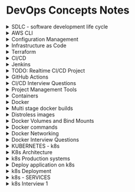 # DevOps Concepts Notes

<details>
  <summary>SDLC - software development life cycle</summary>

- software development life cycle.

- It is a process used by the software industry.

- It is a set of standards followed in the software industry to design, develop, and test.

- The end goal is to deliver a high-quality product.

- For developing any new feature in the organisation, we follow some steps, which are:

- **_Planing, Defiing, Desiging, Building, Testing, Deploying, and Planning_** _Cycle structure_

- **Planning + Requirements Gathering**
- Most Important
- Plan for the new features, whether they are required or not. 
- Requirements: Gather the requirements about the project use case.
- Suppose you are working to add a new category to the shop, so in plaining, you will decide if it is required or not, and in requirements, you will decide what is the best suit for that category.

- **Defining + Desigining**
- Defining -> Here, you clearly define the requirements in terms of documents. 
- Documents are the software requirements specification documents, which include all the data as part of the planning phase.
- Designing: very critical phase, here we do high-level design (HLD) and low-level design (LLD).

- **Building, Testing, and Deployment** (Devops-centric)


- **Building** _Developers_
- Developing: code writing After code is done, it is stored in a central repository.


- **Testing** QA Engenniers
- The codes that were written by the developer are tested here. The application that is stored in the git repo is taken and deployed on a server. Then the QA team takes care of testing the software.

- **Deployment**
In this phase, we promote the application to production.
</details>

<details>
<summary>AWS CLI</summary>

1) **Using cmd**
    - `ssh -i path/to/private/key hostname@ipaddress`

2) **aws cli**
    - Install aws cli
    - create aws access  key
    - `aws version` -> check aws 
    - `aws configure`
    - `aws s3 ls` -> list s3 buckets
    - `aws ec2 describe-instances` -> list ec2 
    - https://gist.github.com/mda590/679aba60ca03699d5b12a32314debdc0 -> python boto3
    - 



</details>

<details>
<summary>Configuration Management</summary>

What is Configuration Management ?

it is the way how the devops enginners manages the configurations of the server or infrastructure.

**Puppet vs Anisble**

Puppet is a pull mechanism model. 

Pupet uses master slave arch.. 

In Pupet agent configuration is needed.

Anisble is a `push`(developer writes the ansible scripts  in one place, and push the configuratons to 10 ec2 instnces.so just he has to execute the anisble playbook and the configuration is updated in the push mechenism  ) mechanism model. 

Ansible uses `agent less model`. You can just put the names of ther server in a file called as `inventory file`(stores ip address of target servers), and just have the passwordless authentication enabled.

Anisble is `preety simple`. Ansible uses YAML as configuration language.

You can write your own anible module as anible is written in python.

Anisble not good with windows, debugging and performance.

Ansible as `anisble galaxy` where users can share module. 


**Ansible**

<details>

<summary>Interview Questions</summary>

[Questions](https://www.youtube.com/watch?v=j5PgN0J3d7M)

1) What is Configuration Management
> Configuration Management is a method or process of managing your software, syste m or hardware. To manage multiple servers with single tool.

2) Do you think ansible is better> If yes, why ?
> Ansible is agentless. It is packed by vast community. Is uses simple protocols such as ssh and winrm. It uses YML for writing the file.

3) Can you write an ansible playbook to install and https service and get it running ?
> Yes

4) How ansible helped your organization?
> say one practical example. 

5) What is Ansible Dynamic Inventory ?
> Ansible keeps looking at your aws account for newly added virtual machines and ansible will auto-configure those vertual machines using the concept of Dynamic Inventory. 

6) What is Ansible Tower and have you use it ? if yes, why ?
> Ansible Tower is premium version of ansible.

7) How do you manage the RBAC of users for Ansible Tower ? 
> RBAC -> Role Based Ansible Control. Manage groups in ansible tower. Managing access to ansible tower.

8) What is Ansible Galaxy command and why it is used for ?
> Ansible Galaxy creates bunch of folders using this files and folders you can structure your ansible playbooks

9) Can you explain me structure of Ansible playbook using roles?
> ansible has a standard structure. we can use ansible-galaxy command to create the structure. 

> Role -> 

10) What are handlers in Ansible and why are they used ?
> They are similar to normal task in ansible. They only run when a task contains a notify directive. Conditional task. This tasks only run after some notifications.

11) I would like to run a specific set of tasks only on windows vms and not Linux vms is it possible ?
> you can use tags. you can also find the environment variable and you can use conditional bases running of task.

12) Does ansible support parallel execution of tasks ?
> ansible does parallel execution, if there ar 5 tasks it executes task 1 on all the configured servers then it runs task by task in serial way.

13) What protocol does ansible use to connect to windows vms ?
> `winrm` to connect to windows and `ssh` for linux

14) Can you place them in the order od precedence ?
> playbook group_vars, role vars and extra vars

15) How do you handle secrets in Ansible ?
> you can configure vault.  


16) Can we use ansible for IaC ? If yes, can you compare it with any other IaC toos like Terraform ?
> Yes, ansible is configuration management tool it might some of the things like creating ec2 instance or something like that but it is used for configuration management

17) Can you talk about a ansible playbook that you write and how it helped your company ?
> Explain your thoughts

18) What do you think that ansible can improve ?
> In debugging, windows support can be improved, can support more ides, develop more plugins.


</details>

Ansible files are call as `playbooks`

singline line commands ~~ ls is called `adhoc commands`



<details>
<summary>Commands</summary>

[MODULES LINKS](https://docs.ansible.com/ansible/2.9/modules/)

```bash
vim inventory

x.x.x.x

```

_GROUPING_

```bash
vim inventory
[dbserver]
x.x.x.x
x.x.x.x

[webservers]
x.x.x.x
x.x.x.x

```

_COMMANDS_

```bash

ansible --version

ansible -i[location of inventory file] inventory all -m[module] "shell" -a[command to execute] "touch devopsclass" # Adhoc command

# group bases
ansible -i inventory webservers -m[module] "shell" -a[command to execute] "touch devopsclass" # Adhoc command

```

**Ansible playbook**

```bash

vim first-playbook.yml

--- 
- name: Install and Start nginx #name of the playbook
  hosts: all # on which server to execute
  become: root # Ececute this playbook as a root user

  tasks:
    - name: Install nginx # Task name
      apt:
        name: nginx
        state: present
      # ~~ shell: apt install nginx 

    - name: Start nginx
      # shell: systemctl start nginx
      service:
        name: nginx
        start: started  

ansible-playbook -vvv -i inventory first-playbook.yml

```

ansible -> to run ansible adhoc commands

ansible-playbook -> to run ansible playbbo

ansible roles -> efficient way of writing ansible playbooks that will improve effencency to write complex playbook.

```bash
# configure kubernetes

mkdir second-playbook
cd second-playbook

ansible-galaxy role init kubernetes

# Using this ansible creates bunch of folder using this files and folders you can structure your ansible playbooks

# meta -> write metatdata
# defaults -> store varibles
# tasks -> 
# vars 
# test
# handlers -> handling some kind of exceptions


```

</details>
</details>

<details>
<summary>Infrastructure as Code</summary>

**Problem ?**

IaC is a concept using which we can automate our infrasturcture.

**API as code ?**

api as code is a concept using which you can automate any provider weather its aws, azure anything using their apis. 

**Terraform**

Teraaform is a concept which is used to sove all of these problems, also works on the same concept of IaC, but terraform as advance capabilities called API as Code.

where insted of you writing all of these, terraform says that just learn one language i.e terraform that will take care of talking to all of those cloud providers using the concept of API as Code.

</details>

<details>
<summary>Terraform</summary>

What tf basically does is, you configure  tf provider and tf will talk to the target api.

target api ?

> suppose, you have set tf provider as aws so what tf will understand is, what ever the user has writeen(configuration files) , tf will convert this config files into that api that aws will understand.

- Templating language is the same.

- Track Infrastructure

- Automate changes

- Collaborate

- Standardize Configurations -> standardizing the way of writing.

### tf lifecycle

- Write config file -> Define infrastructure in configuration files

- Plan -> Review the changes `support dry run`

- Apply

- Destroy


**commands**
 
requirement aws cli

 ```bash
 
 terraform init # Initilize 
 # will initilize the tf 

 terraform plan # Dry run

 terraform apply # 

 terraform destroy # 



```

**starter file**

```terraform

# create ec2 instance

vim main.ts


# tf blocks
terraform {

  # Provider details
  required_providers {
    aws = {
      source  = "hashicorp/aws"
      version = "~> 4.16"
    }
  }

  # required version of tf cli
  required_version = ">= 1.2.0"
}

# option - region
provider "aws" {
  region  = "us-west-2"
}

# resources that we want
resource "aws_instance" "app_server" {
  ami           = "ami-830c94e3"
  instance_type = "t2.micro"

  tags = {
    Name = "Terraform_Demo"
  }
}


```

#### using the state file tf will track all the changes `*.tfstate`

tf uses state file to track everything that it has created

you should `store` your state file `remotely`.

not on you `local` machine

its not good idea to store the state file in  `source control`

store state file in remote storage services

Isolate and organize the state files to reduce the blast radius 

Ideal tf structure
![tf](https://imgur.com/rL1oLMA.png)

[repo todo](https://github.com/iam-veeramalla/write_your_first_terraform_project/)


#### Modules

- existing modules

- write your own modules

#### Problems

1) state file is single source of truth

2) manual changes to the cloud provider cannot be identified and auto-coorected.

3) Not a GitOps frendly tool. Don't play well with flux or argo

4) can become very complex and difficult to manage.

5) Trying to position as a configuration management tool as well.


</details>

<details>
<summary>CI/CD</summary>

What is CI/CD?

It is basically two steps.

1) Continuous Interation: It is a process where you integrate a set of tools or processes that you follow before delivering your project to the customer.

2) Continuous Delivery: where you deploy your applications,

eg

the process and steps of testing, monitoring, and all that are to be automated under this.

Some of the steps before delivering the product to the end user

1) unit test -> testing code block, function wise
2) static code analysis: avoid memory leaks and waste of memory. syntax check, well formatted, indentation
3) Code quality and vulnerability testing
4) Automation testing (end-to-end testing) > functional testing Check if one change does not affect others. Verify in an end-to-end manner.
5) Reporting ->
6) Deploy

These steps all take a lot of time.

We need a vcs (version control system) (Github, Gitbucket, and GitLab) to maintain the versioning of the code.

When the moderator pushes the code to VCS from there, your cicd will take care.

1)

![v1](https://imgur.com/WY8umpU.png)


When the programmer commits the code to, say, github, we will setup a CICD tool, e.g., Jenkins, in our organisation, and what we will tell Jenkins is to always watch the repo, and when ever there is a merge request, push request, or new commit on a specific branch, just tell me, and what Jenkins will do is, after listing the event, run a set of actions.
and after that, Jenkins will run all that as part of testing.

Jenkis will act as an orchentrator, a pipeline, As part of these pipelines, Jenkins will automate and orchestrate a lot of tools.

Jenkins is called the orchestrator, which will facilitate all of the tools using the Jenkins pipeline.


2) 

![v2](https://imgur.com/sbSS1W8.png)

jenkins can also promote the applications to different stages.


</details>


<details>
<summary>Jenkins</summary>

### Install

Pre-Requisites:

- Java (JDK)

**Run the below commands to install Java and Jenkins**

Install Java

```bash

sudo apt update
sudo apt install openjdk-11-jre

```

Now, you can proceed with installing Jenkins

```bash

curl -fsSL https://pkg.jenkins.io/debian/jenkins.io-2023.key | sudo tee \
  /usr/share/keyrings/jenkins-keyring.asc > /dev/null
echo deb [signed-by=/usr/share/keyrings/jenkins-keyring.asc] \
  https://pkg.jenkins.io/debian binary/ | sudo tee \
  /etc/apt/sources.list.d/jenkins.list > /dev/null
sudo apt-get update
sudo apt-get install jenkins

```

allow inbound rules

### Docker Slave Configuration

Run the below command to Install Docker

```
sudo apt update
sudo apt install docker.io
```

#### Grant Jenkins user and Ubuntu user permission to docker deamon.


```bash
sudo su - 
usermod -aG docker jenkins
usermod -aG docker ubuntu
systemctl restart docker
```

Once you are done with the above steps, it is better to restart Jenkins.

```bash
http://<ec2-instance-public-ip>:8080/restart
```

The docker agent configuration is now successful.

## Install the Docker Pipeline plugin in Jenkins:

   - Log in to Jenkins.
   - Go to Manage Jenkins > Manage Plugins.
   - In the Available tab, search for "Docker Pipeline".
   - Select the plugin and click the Install button.
   - Restart Jenkins after the plugin is installed.
   
<img width="1392" alt="Screenshot 2023-02-01 at 12 17 02 PM" src="https://user-images.githubusercontent.com/43399466/215973898-7c366525-15db-4876-bd71-49522ecb267d.png">

Wait for the Jenkins to be restarted.


### Jenkinsfile

using the pipeline one which uses groove syntax and you can easily generate the goovy code using jenkins groovi generator 

simple jenkins file

```groovy
pipeline {
  agent {
    docker { image 'node:16-alpine' }
  }
  stages {
    stage('Test') {
      steps {
        sh 'node --version'
      }
    }
  }
}

```

#### Jenkins interview 

1) CICD Process

[Doc](https://www.jenkins.io/doc/book/pipeline/)

![Pipeline ](https://www.jenkins.io/doc/book/resources/pipeline/realworld-pipeline-flow.png)

2) How do you handle issues in the worker node

    login to the worker node try to undertsand the problem, look into health, but this would not happen if we use docker.

3) How jenkins pipeline can be Trigered ?

  Most efficinet way is to use webhooks. Insted of jenkins watching the repo, git will send the notification to jenkins.

4) 

</details>


<details>
<summary>TODO: Realtime CI/CD Project</summary>

# Jenkins Pipeline for Java based application using Maven, SonarQube, Argo CD, Helm and Kubernetes

![screenshot](https://user-images.githubusercontent.com/43399466/228301952-abc02ca2-9942-4a67-8293-f76647b6f9d8.png)


Here are the step-by-step details to set up an end-to-end Jenkins pipeline for a Java application using SonarQube, Argo CD, Helm, and Kubernetes:

Prerequisites:

   -  Java application code hosted on a Git repository
   -   Jenkins server
   -  Kubernetes cluster
   -  Helm package manager
   -  Argo CD

Steps:

    1. Install the necessary Jenkins plugins:
       1.1 Git plugin
       1.2 Maven Integration plugin
       1.3 Pipeline plugin
       1.4 Kubernetes Continuous Deploy plugin

    2. Create a new Jenkins pipeline:
       2.1 In Jenkins, create a new pipeline job and configure it with the Git repository URL for the Java application.
       2.2 Add a Jenkinsfile to the Git repository to define the pipeline stages.

    3. Define the pipeline stages:
        Stage 1: Checkout the source code from Git.
        Stage 2: Build the Java application using Maven.
        Stage 3: Run unit tests using JUnit and Mockito.
        Stage 4: Run SonarQube analysis to check the code quality.
        Stage 5: Package the application into a JAR file.
        Stage 6: Deploy the application to a test environment using Helm.
        Stage 7: Run user acceptance tests on the deployed application.
        Stage 8: Promote the application to a production environment using Argo CD.

    4. Configure Jenkins pipeline stages:
        Stage 1: Use the Git plugin to check out the source code from the Git repository.
        Stage 2: Use the Maven Integration plugin to build the Java application.
        Stage 3: Use the JUnit and Mockito plugins to run unit tests.
        Stage 4: Use the SonarQube plugin to analyze the code quality of the Java application.
        Stage 5: Use the Maven Integration plugin to package the application into a JAR file.
        Stage 6: Use the Kubernetes Continuous Deploy plugin to deploy the application to a test environment using Helm.
        Stage 7: Use a testing framework like Selenium to run user acceptance tests on the deployed application.
        Stage 8: Use Argo CD to promote the application to a production environment.

    5. Set up Argo CD:
        Install Argo CD on the Kubernetes cluster.
        Set up a Git repository for Argo CD to track the changes in the Helm charts and Kubernetes manifests.
        Create a Helm chart for the Java application that includes the Kubernetes manifests and Helm values.
        Add the Helm chart to the Git repository that Argo CD is tracking.

    6. Configure Jenkins pipeline to integrate with Argo CD:
       6.1 Add the Argo CD API token to Jenkins credentials.
       6.2 Update the Jenkins pipeline to include the Argo CD deployment stage.

    7. Run the Jenkins pipeline:
       7.1 Trigger the Jenkins pipeline to start the CI/CD process for the Java application.
       7.2 Monitor the pipeline stages and fix any issues that arise.

This end-to-end Jenkins pipeline will automate the entire CI/CD process for a Java application, from code checkout to production deployment, using popular tools like SonarQube, Argo CD, Helm, and Kubernetes.


</details>


<details>
<summary>GitHub Actions</summary>

CI/CD Solution

This is primary focused on github

To create a github action, goto the root of the directory and create 
```bash
mkdir .github/workflows

cd .github/workflows

vim first-actions.yml

name: My First GitHub Actions

on: [push]

jobs:
  build:
    runs-on: ubuntu-latest

    strategy:
      matrix:
        python-version: [3.8, 3.9]

    steps:
    - uses: actions/checkout@v3
    - name: Set up Python
      uses: actions/setup-python@v2
      with:
        python-version: ${{ matrix.python-version }}

    - name: Install dependencies
      run: |
        python -m pip install --upgrade pip
        pip install pytest

    - name: Run tests
      run: |
        cd src
        python -m pytest addition.py

```

# GitHub-Actions-Zero-to-Hero
Repository to kick start your journey with GitHub Actions

## Comparing with Jenkins 

### Advantages of GitHub Actions over Jenkins

- Hosting: Jenkins is self-hosted, meaning it requires its own server to run, while GitHub Actions is hosted by GitHub and runs directly in your GitHub repository.

- User interface: Jenkins has a complex and sophisticated user interface, while GitHub Actions has a more streamlined and user-friendly interface that is better suited for simple to moderate automation tasks.

- Cost: Jenkins can be expensive to run and maintain, especially for organizations with large and complex automation needs. GitHub Actions, on the other hand, is free for open-source projects and has a tiered pricing model for private repositories, making it more accessible to smaller organizations and individual developers.

### Advantages of Jenkins over GitHub Actions

- Integration: Jenkins can integrate with a wide range of tools and services, but GitHub Actions is tightly integrated with the GitHub platform, making it easier to automate tasks related to your GitHub workflow.

In conclusion, Jenkins is better suited for complex and large-scale automation tasks, while GitHub Actions is a more cost-effective and user-friendly solution for simple to moderate automation needs.



</details>


<details>
<summary>CI/CD Interview Questions</summary>


Q: Can you explain the CICD process in your current project ? or Can you talk about any CICD process that you have implemented ?

A: In the current project we use the following tools orchestrated with Jenkins to achieve CICD.
   - Maven, Sonar, AppScan, ArgoCD, and Kubernetes
   
   Coming to the implementation, the entire process takes place in 8 steps
    
    1. Code Commit: Developers commit code changes to a Git repository hosted on GitHub.
    2. Jenkins Build: Jenkins is triggered to build the code using Maven. Maven builds the code and runs unit tests.
    3. Code Analysis: Sonar is used to perform static code analysis to identify any code quality issues, security vulnerabilities, and bugs.
    4. Security Scan: AppScan is used to perform a security scan on the application to identify any security vulnerabilities.
    5. Deploy to Dev Environment: If the build and scans pass, Jenkins deploys the code to a development environment managed by Kubernetes.
    6. Continuous Deployment: ArgoCD is used to manage continuous deployment. ArgoCD watches the Git repository and automatically deploys new changes to the development environment as soon as they are committed.
    7. Promote to Production: When the code is ready for production, it is manually promoted using ArgoCD to the production environment.
    8. Monitoring: The application is monitored for performance and availability using Kubernetes tools and other monitoring tools.
   

Q: What are the different ways to trigger jenkins pipelines ?

A: This can be done in multiple ways,
   To briefly explain about the different options,
   ```
     - Poll SCM: Jenkins can periodically check the repository for changes and automatically build if changes are detected. 
                 This can be configured in the "Build Triggers" section of a job.
                 
     - Build Triggers: Jenkins can be configured to use the Git plugin, which allows you to specify a Git repository and branch to build. 
                 The plugin can be configured to automatically build when changes are pushed to the repository.
                 
     - Webhooks: A webhook can be created in GitHub to notify Jenkins when changes are pushed to the repository. 
                 Jenkins can then automatically build the updated code. This can be set up in the "Build Triggers" section of a job and in the GitHub repository settings.
   ```
Q: How to backup Jenkins ?

A: Backing up Jenkins is a very easy process, there are multiple default and configured files and folders in Jenkins that you might want to backup.
```  
  - Configuration: The `~/.jenkins` folder. You can use a tool like rsync to backup the entire directory to another location.
  
    - Plugins: Backup the plugins installed in Jenkins by copying the plugins directory located in JENKINS_HOME/plugins to another location.
    
    - Jobs: Backup the Jenkins jobs by copying the jobs directory located in JENKINS_HOME/jobs to another location.
    
    - User Content: If you have added any custom content, such as build artifacts, scripts, or job configurations, to the Jenkins environment, make sure to backup those as well.
    
    - Database Backup: If you are using a database to store information such as build results, you will need to backup the database separately. This typically involves using a database backup tool, such as mysqldump for MySQL, to export the data to another location.
```
One can schedule the backups to occur regularly, such as daily or weekly, to ensure that you always have a recent copy of your Jenkins environment available. You can use tools such as cron or Windows Task Scheduler to automate the backup process.

Q: How do you store/secure/handle secrets in Jenkins ?

A: Again, there are multiple ways to achieve this, 
   Let me give you a brief explanation of all the posible options.
```  
   - Credentials Plugin: Jenkins provides a credentials plugin that can be used to store secrets such as passwords, API keys, and certificates. The secrets are encrypted and stored securely within Jenkins, and can be easily retrieved in build scripts or used in other plugins.
   
   - Environment Variables: Secrets can be stored as environment variables in Jenkins and referenced in build scripts. However, this method is less secure because environment variables are visible in the build logs.
   
   - Hashicorp Vault: Jenkins can be integrated with Hashicorp Vault, which is a secure secrets management tool. Vault can be used to store and manage sensitive information, and Jenkins can retrieve the secrets as needed for builds.
   
   - Third-party Secret Management Tools: Jenkins can also be integrated with third-party secret management tools such as AWS Secrets Manager, Google Cloud Key Management Service, and Azure Key Vault.
```

Q: What is latest version of Jenkins or which version of Jenkins are you using ?

A: This is a very simple question interviewers ask to understand if you are actually using Jenkins day-to-day, so always be prepared for this.

Q: What is shared modules in Jenkins ?

A: Shared modules in Jenkins refer to a collection of reusable code and resources that can be shared across multiple Jenkins jobs. This allows for easier maintenance, reduced duplication, and improved consistency across multiple build processes.
   For example, shared modules can be used in cases like:
```
        - Libraries: Custom Java libraries, shell scripts, and other resources that can be reused across multiple jobs.
        
        - Jenkinsfile: A shared Jenkinsfile can be used to define the build process for multiple jobs, reducing duplication and making it easier to manage the build process for multiple projects.
        
        - Plugins: Common plugins can be installed once as a shared module and reused across multiple jobs, reducing the overhead of managing plugins on individual jobs.
        
        - Global Variables: Shared global variables can be defined and used across multiple jobs, making it easier to manage common build parameters such as version numbers, artifact repositories, and environment variables.
```

Q: can you use Jenkins to build applications with multiple programming languages using different agents in different stages ?

A: Yes, Jenkins can be used to build applications with multiple programming languages by using different build agents in different stages of the build process.

Jenkins supports multiple build agents, which can be used to run build jobs on different platforms and with different configurations. By using different agents in different stages of the build process, you can build applications with multiple programming languages and ensure that the appropriate tools and libraries are available for each language.

For example, you can use one agent for compiling Java code and another agent for building a Node.js application. The agents can be configured to use different operating systems, different versions of programming languages, and different libraries and tools.

Jenkins also provides a wide range of plugins that can be used to support multiple programming languages and build tools, making it easy to integrate different parts of the build process and manage the dependencies required for each stage.

Overall, Jenkins is a flexible and powerful tool that can be used to build applications with multiple programming languages and support different stages of the build process.

Q: How to setup auto-scaling group for Jenkins in AWS ?

A: Here is a high-level overview of how to set up an autoscaling group for Jenkins in Amazon Web Services (AWS):
```
    - Launch EC2 instances: Create an Amazon Elastic Compute Cloud (EC2) instance with the desired configuration and install Jenkins on it. This instance will be used as the base image for the autoscaling group.
    
    - Create Launch Configuration: Create a launch configuration in AWS Auto Scaling that specifies the EC2 instance type, the base image (created in step 1), and any additional configuration settings such as storage, security groups, and key pairs.
    
    - Create Autoscaling Group: Create an autoscaling group in AWS Auto Scaling and specify the launch configuration created in step 2. Also, specify the desired number of instances, the minimum number of instances, and the maximum number of instances for the autoscaling group.
    
    - Configure Scaling Policy: Configure a scaling policy for the autoscaling group to determine when new instances should be added or removed from the group. This can be based on the average CPU utilization of the instances or other performance metrics.
    
    - Load Balancer: Create a load balancer in Amazon Elastic Load Balancer (ELB) and configure it to forward traffic to the autoscaling group.
    
    - Connect to Jenkins: Connect to the Jenkins instance using the load balancer endpoint or the public IP address of one of the instances in the autoscaling group.
    
    - Monitoring: Monitor the instances in the autoscaling group using Amazon CloudWatch to ensure that they are healthy and that the autoscaling policy is functioning as expected.

 By using an autoscaling group for Jenkins, you can ensure that you have the appropriate number of instances available to handle the load on your build processes, and that new instances can be added or removed automatically as needed. This helps to ensure the reliability and scalability of your Jenkins environment.
```

Q: How to add a new worker node in Jenkins ?

A: Log into the Jenkins master and navigate to Manage Jenkins > Manage Nodes > New Node. Enter a name for the new node and select Permanent Agent. Configure SSH and click on Launch.

Q: How to add a new plugin in Jenkins ?

A: Using the CLI, 
   `java -jar jenkins-cli.jar install-plugin <PLUGIN_NAME>`
  
  Using the UI,

   1. Click on the "Manage Jenkins" link in the left-side menu.
   2. Click on the "Manage Plugins" link.

Q: What is JNLP and why is it used in Jenkins ?

A: In Jenkins, JNLP is used to allow agents (also known as "slave nodes") to be launched and managed remotely by the Jenkins master instance. This allows Jenkins to distribute build tasks to multiple agents, providing scalability and improving performance.

   When a Jenkins agent is launched using JNLP, it connects to the Jenkins master and receives build tasks, which it then executes. The results of the build are then sent back to the master and displayed in the Jenkins user interface.

Q: What are some of the common plugins that you use in Jenkins ?

A: Be prepared for answer, you need to have atleast 3-4 on top of your head, so that interview feels you use jenkins on a day-to-day basis.


</details>

<details>
<summary>Project Management Tools</summary>


**Agile**

The Agile methodology is a project management approach that involves breaking the project into phases and emphasizes continuous collaboration and improvement. Teams follow a cycle of planning, executing, and evaluating.

![img](https://www.nvisia.com/hubfs/agile-methodology-chicago.png)


**JIRA**

Platform that implements agile or project management.

Used to track projects.

**Confluence** && **SharePoint**

A knowledge sharing platform.

Just like, jira every project can create their own pages, or projects inside confluence and they can start working it.

Documentation sharing platform.

**servicenow**

monitoring system can be easily integrated with the service now apis. where your monitoring system directly talks to the servicenow api and it creates the incidents on its own and it assigns the tickets.

Incident Management -> Tracking incidents 

Change Management -> ***


**Read the Docs**

open source version of Confluence && SharePoint.

Good Integration with Github

</details>


<details>
<summary> Containers </summary>

Advancement to virtual machines.

Containers are light weight in nature as they do not have **a complete OS** 

have a minimal OS or a base image .

A container is a package or a bundle which is the combination of application + application libraries  + system dependencies.

and rest other will be used from the host machine.

**Whay docker is popular ?**

to create a conatiner what docker has done is, just simple write a docker file, and you cans ubmit this to docker engine using some docker command and this docker engine will convert this dockerfile into and image and again using some docker command you can convert this docker image into docker comtainer. 

Docker Lifecyele

1. Write a dockerfile
2. Execute a dockerfile, and create a image
3. Execute the image and create a container.

Docker is dependent on docker engine which is a single point of faiure (spof) means when the docker engine is down all the docker container will be down too.

so, to avoid this spof, creating lot of layers, and other challenges [Buildah](https://buildah.io/) can workaround with this.


</details>


<details>
<summary>Docker</summary>


## What is a container ?

A container is a standard unit of software that packages up code and all its dependencies so the application runs quickly and reliably from one computing environment to another. A Docker container image is a lightweight, standalone, executable package of software that includes everything needed to run an application: code, runtime, system tools, system libraries and settings.

Ok, let me make it easy !!!

A container is a bundle of Application, Application libraries required to run your application and the minimum system dependencies.

![Screenshot 2023-02-07 at 7 18 10 PM](https://user-images.githubusercontent.com/43399466/217262726-7cabcb5b-074d-45cc-950e-84f7119e7162.png)



## Containers vs Virtual Machine 

Containers and virtual machines are both technologies used to isolate applications and their dependencies, but they have some key differences:

    1. Resource Utilization: Containers share the host operating system kernel, making them lighter and faster than VMs. VMs have a full-fledged OS and hypervisor, making them more resource-intensive.

    2. Portability: Containers are designed to be portable and can run on any system with a compatible host operating system. VMs are less portable as they need a compatible hypervisor to run.

    3. Security: VMs provide a higher level of security as each VM has its own operating system and can be isolated from the host and other VMs. Containers provide less isolation, as they share the host operating system.

   4.  Management: Managing containers is typically easier than managing VMs, as containers are designed to be lightweight and fast-moving.



## Why are containers light weight ?

Containers are lightweight because they use a technology called containerization, which allows them to share the host operating system's kernel and libraries, while still providing isolation for the application and its dependencies. This results in a smaller footprint compared to traditional virtual machines, as the containers do not need to include a full operating system. Additionally, Docker containers are designed to be minimal, only including what is necessary for the application to run, further reducing their size.

Let's try to understand this with an example:

Below is the screenshot of official ubuntu base image which you can use for your container. It's just ~ 22 MB, isn't it very small ? on a contrary if you look at official ubuntu VM image it will be close to ~ 2.3 GB. So the container base image is almost 100 times less than VM image.

![Screenshot 2023-02-08 at 3 12 38 PM](https://user-images.githubusercontent.com/43399466/217493284-85411ae0-b283-4475-9729-6b082e35fc7d.png)


To provide a better picture of files and folders that containers base images have and files and folders that containers use from host operating system (not 100 percent accurate -> varies from base image to base image). Refer below.



### Files and Folders in containers base images

```
    /bin: contains binary executable files, such as the ls, cp, and ps commands.

    /sbin: contains system binary executable files, such as the init and shutdown commands.

    /etc: contains configuration files for various system services.

    /lib: contains library files that are used by the binary executables.

    /usr: contains user-related files and utilities, such as applications, libraries, and documentation.

    /var: contains variable data, such as log files, spool files, and temporary files.

    /root: is the home directory of the root user.
```



### Files and Folders that containers use from host operating system

```
    The host's file system: Docker containers can access the host file system using bind mounts, which allow the container to read and write files in the host file system.

    Networking stack: The host's networking stack is used to provide network connectivity to the container. Docker containers can be connected to the host's network directly or through a virtual network.

    System calls: The host's kernel handles system calls from the container, which is how the container accesses the host's resources, such as CPU, memory, and I/O.

    Namespaces: Docker containers use Linux namespaces to create isolated environments for the container's processes. Namespaces provide isolation for resources such as the file system, process ID, and network.

    Control groups (cgroups): Docker containers use cgroups to limit and control the amount of resources, such as CPU, memory, and I/O, that a container can access.
    
```

It's important to note that while a container uses resources from the host operating system, it is still isolated from the host and other containers, so changes to the container do not affect the host or other containers.

**Note:** There are multiple ways to reduce your VM image size as well, but I am just talking about the default for easy comparision and understanding.

so, in a nutshell, container base images are typically smaller compared to VM images because they are designed to be minimalist and only contain the necessary components for running a specific application or service. VMs, on the other hand, emulate an entire operating system, including all its libraries, utilities, and system files, resulting in a much larger size. 

I hope it is now very clear why containers are light weight in nature.



## Docker


### What is Docker ?

Docker is a containerization platform that provides easy way to containerize your applications, which means, using Docker you can build container images, run the images to create containers and also push these containers to container regestries such as DockerHub, Quay.io and so on.

In simple words, you can understand as `containerization is a concept or technology` and `Docker Implements Containerization`.


### Docker Architecture ?

![image](https://user-images.githubusercontent.com/43399466/217507877-212d3a60-143a-4a1d-ab79-4bb615cb4622.png)

The above picture, clearly indicates that Docker Deamon is brain of Docker. If Docker Deamon is killed, stops working for some reasons, Docker is brain dead :p (sarcasm intended).

### Docker LifeCycle 

We can use the above Image as reference to understand the lifecycle of Docker.

There are three important things,

1. docker build -> builds docker images from Dockerfile
2. docker run   -> runs container from docker images
3. docker push  -> push the container image to public/private regestries to share the docker images.

![Screenshot 2023-02-08 at 4 32 13 PM](https://user-images.githubusercontent.com/43399466/217511949-81f897b2-70ee-41d1-b229-38d0572c54c7.png)



### Understanding the terminology (Inspired from Docker Docs)


#### Docker daemon

The Docker daemon (dockerd) listens for Docker API requests and manages Docker objects such as images, containers, networks, and volumes. A daemon can also communicate with other daemons to manage Docker services.


#### Docker client

The Docker client (docker) is the primary way that many Docker users interact with Docker. When you use commands such as docker run, the client sends these commands to dockerd, which carries them out. The docker command uses the Docker API. The Docker client can communicate with more than one daemon.


#### Docker Desktop

Docker Desktop is an easy-to-install application for your Mac, Windows or Linux environment that enables you to build and share containerized applications and microservices. Docker Desktop includes the Docker daemon (dockerd), the Docker client (docker), Docker Compose, Docker Content Trust, Kubernetes, and Credential Helper. For more information, see Docker Desktop.


#### Docker registries

A Docker registry stores Docker images. Docker Hub is a public registry that anyone can use, and Docker is configured to look for images on Docker Hub by default. You can even run your own private registry.

When you use the docker pull or docker run commands, the required images are pulled from your configured registry. When you use the docker push command, your image is pushed to your configured registry.
Docker objects

When you use Docker, you are creating and using images, containers, networks, volumes, plugins, and other objects. This section is a brief overview of some of those objects.


#### Dockerfile

Dockerfile is a file where you provide the steps to build your Docker Image. 


#### Images

An image is a read-only template with instructions for creating a Docker container. Often, an image is based on another image, with some additional customization. For example, you may build an image which is based on the ubuntu image, but installs the Apache web server and your application, as well as the configuration details needed to make your application run.

You might create your own images or you might only use those created by others and published in a registry. To build your own image, you create a Dockerfile with a simple syntax for defining the steps needed to create the image and run it. Each instruction in a Dockerfile creates a layer in the image. When you change the Dockerfile and rebuild the image, only those layers which have changed are rebuilt. This is part of what makes images so lightweight, small, and fast, when compared to other virtualization technologies.



## INSTALL DOCKER

A very detailed instructions to install Docker are provide in the below link

https://docs.docker.com/get-docker/

For Demo, 

You can create an Ubuntu EC2 Instance on AWS and run the below commands to install docker.

```
sudo apt update
sudo apt install docker.io -y
```


### Start Docker and Grant Access

A very common mistake that many beginners do is, After they install docker using the sudo access, they miss the step to Start the Docker daemon and grant acess to the user they want to use to interact with docker and run docker commands.

Always ensure the docker daemon is up and running.

A easy way to verify your Docker installation is by running the below command

```
docker run hello-world
```

If the output says:

```
docker: Got permission denied while trying to connect to the Docker daemon socket at unix:///var/run/docker.sock: Post "http://%2Fvar%2Frun%2Fdocker.sock/v1.24/containers/create": dial unix /var/run/docker.sock: connect: permission denied.
See 'docker run --help'.
```

This can mean two things, 
1. Docker deamon is not running.
2. Your user does not have access to run docker commands.


### Start Docker daemon

You use the below command to verify if the docker daemon is actually started and Active

```
sudo systemctl status docker
```

If you notice that the docker daemon is not running, you can start the daemon using the below command

```
sudo systemctl start docker
```


### Grant Access to your user to run docker commands

To grant access to your user to run the docker command, you should add the user to the Docker Linux group. Docker group is create by default when docker is installed.

```
sudo usermod -aG docker ubuntu
```

In the above command `ubuntu` is the name of the user, you can change the username appropriately.

**NOTE:** : You need to logout and login back for the changes to be reflected.


### Docker is Installed, up and running 🥳🥳

Use the same command again, to verify that docker is up and running.

```
docker run hello-world
```

Output should look like:

```
....
....
Hello from Docker!
This message shows that your installation appears to be working correctly.
...
...
```


## Great Job, Now start with the examples folder to write your first Dockerfile and move to the next examples. Happy Learning :)

### Clone this repository and move to example folder

```
git clone https://github.com/iam-veeramalla/Docker-Zero-to-Hero
cd  examples
```

### Login to Docker [Create an account with https://hub.docker.com/]

```
docker login
```

```
Login with your Docker ID to push and pull images from Docker Hub. If you don't have a Docker ID, head over to https://hub.docker.com to create one.
Username: abhishekf5
Password:
WARNING! Your password will be stored unencrypted in /home/ubuntu/.docker/config.json.
Configure a credential helper to remove this warning. See
https://docs.docker.com/engine/reference/commandline/login/#credentials-store

Login Succeeded
```

### Build your first Docker Image

You need to change the username accoringly in the below command

```
docker build -t abhishekf5/my-first-docker-image:latest .
```

Output of the above command

```
    Sending build context to Docker daemon  992.8kB
    Step 1/6 : FROM ubuntu:latest
    latest: Pulling from library/ubuntu
    677076032cca: Pull complete
    Digest: sha256:9a0bdde4188b896a372804be2384015e90e3f84906b750c1a53539b585fbbe7f
    Status: Downloaded newer image for ubuntu:latest
     ---> 58db3edaf2be
    Step 2/6 : WORKDIR /app
     ---> Running in 630f5e4db7d3
    Removing intermediate container 630f5e4db7d3
     ---> 6b1d9f654263
    Step 3/6 : COPY . /app
     ---> 984edffabc23
    Step 4/6 : RUN apt-get update && apt-get install -y python3 python3-pip
     ---> Running in a558acdc9b03
    Step 5/6 : ENV NAME World
     ---> Running in 733207001f2e
    Removing intermediate container 733207001f2e
     ---> 94128cf6be21
    Step 6/6 : CMD ["python3", "app.py"]
     ---> Running in 5d60ad3a59ff
    Removing intermediate container 5d60ad3a59ff
     ---> 960d37536dcd
    Successfully built 960d37536dcd
    Successfully tagged abhishekf5/my-first-docker-image:latest
```

### Verify Docker Image is created

```
docker images
```

Output 

```
REPOSITORY                         TAG       IMAGE ID       CREATED          SIZE
abhishekf5/my-first-docker-image   latest    960d37536dcd   26 seconds ago   467MB
ubuntu                             latest    58db3edaf2be   13 days ago      77.8MB
hello-world                        latest    feb5d9fea6a5   16 months ago    13.3kB
```

### Run your First Docker Container

```
docker run -it abhishekf5/my-first-docker-image
```

Output

```
Hello World
```

### Push the Image to DockerHub and share it with the world

```
docker push abhishekf5/my-first-docker-image
```

Output

```
Using default tag: latest
The push refers to repository [docker.io/abhishekf5/my-first-docker-image]
896818320e80: Pushed
b8088c305a52: Pushed
69dd4ccec1a0: Pushed
c5ff2d88f679: Mounted from library/ubuntu
latest: digest: sha256:6e49841ad9e720a7baedcd41f9b666fcd7b583151d0763fe78101bb8221b1d88 size: 1157
```

</details>




<details>
  <summary>Multi stage docker builds</summary>

#### Multi stage docker builds
- Split docker file into two parts or multiple parts

Suppose you are writing a calculator and you are using ubuntu as a base images so for python we only need python interepeter

![Simple multi stage eg](https://imgur.com/FTwOGgb.png)
![Multi stage eg](https://imgur.com/IfqKkwc.png)


### Without multistage

**file: Dockerfile**

```Dockerfile
###########################################
# BASE IMAGE
###########################################

FROM ubuntu AS build

RUN apt-get update && apt-get install -y golang-go

ENV GO111MODULE=off

COPY . .

RUN CGO_ENABLED=0 go build -o /app .

ENTRYPOINT ["/app"]
```

### With multistage

```Dockerfile
###########################################
# BASE IMAGE
###########################################

FROM ubuntu AS build

RUN apt-get update && apt-get install -y golang-go

ENV GO111MODULE=off

COPY . .

RUN CGO_ENABLED=0 go build -o /app .

############################################
# HERE STARTS THE MAGIC OF MULTI STAGE BUILD
############################################

FROM scratch

# Copy the compiled binary from the build stage
COPY --from=build /app /app

# Set the entrypoint for the container to run the binary
ENTRYPOINT ["/app"]
```

#### React Project

```Dockerfile

# build environment
FROM node:12.2.0-alpine as build
WORKDIR /app

ENV PATH /app/node_modules/.bin:$PATH
COPY package.json /app/package.json
RUN npm install --silent
RUN npm config set unsafe-perm true #https://stackoverflow.com/questions/52196518/could-not-get-uid-gid-when-building-node-docker
RUN npm install react-scripts@3.0.1 -g --silent
COPY . /app
RUN npm run build

# production environment
FROM nginx:1.16.0-alpine
COPY --from=build /app/build /usr/share/nginx/html
EXPOSE 80
CMD ["nginx", "-g", "daemon off;"]

```

</details>

<details>

<summary>Distroless images</summary>

#### Distroless images

- Basically a very minimilistic image, that will hardly have any packages and will only have the runtime envs.
- eg python distroless images
- Reduces images size
- Improves security 

</details>

<details>
<summary> Docker Volumes and Bind Mounts</summary>

###  Docker Volumes and Bind Mounts

#### Why need volumes
1) container did not have any way to read host file and to perfrom writee operations. Cannot keep track of previous logs, if the container fails.
2) when there is connection between backend and frontend backend writes to some file and frontend reads from that file and perform, as like a cron job.
3) Container or app tries to read some file from the host os and it doesnt know how to read that file.

_To tackle this docker came up with 2 concepts **bind mounts** and **volumes**_

#### bind mounts
- Allows us to bind a directory inside the container
- Bind folder in the container with the folder in the host.

    ![bind mounts](https://imgur.com/sxzlXB2.png)

#### Volumes 
- volumes are same as bind mounts but these offer better life cycle.
- Life cycle ? -> using docker cli we can create volume. Like a logical partitioning on the host.
- here, we dont provide the directory details.
- using volume docker will be create a logical disk or it will create a logical volume and this volume will be mounted to the container. 
- we can create volumes in any host, any external storage we can link it with the container volume.
- eg
    - `docker volume ls`
    - `docker volume create scor32k` -> This will create a  logical partition on the host which we can't see
    - `docker volume inspect scor32k` -> To inspect(details about the volume) a volume 
    - `docker volume rm scor32k` -> delete volume scor32k 
    - `docker run -d --mout source=scor32k, target=/app image details `
    

</details>

<details>
<summary>Docker commands</summary>

# Docker Commands

Some of the most commonly used docker commands are 

### docker images

Lists docker images on the host machine.

### docker build

Builds image from Dockerfile.

### docker run

Runs a Docker container. 

There are many arguments which you can pass to this command for example,

`docker run -d` -> Run container in background and print container ID
`docker run -p` -> Port mapping

use `docker run --help` to look into more arguments.

### docker ps

Lists running containers on the host machine.

### docker stop

Stops running container.

### docker start

Starts a stopped container.

### docker rm

Removes a stopped container.

### docker rmi

Removes an image from the host machine.

### docker pull

Downloads an image from the configured registry.

### docker push

Uploads an image to the configured registry.

### docker exec

Run a command in a running container.

### docker network

Manage Docker networks such as creating and removing networks, and connecting containers to networks.

</details>

<details>
<summary>Docker Networking</summary>

Networking allows containers to communiate with each other, and the host system.

If we take an example, we have 2 docker container on the host system suppose `backend` and `frontend` and will have to contact with each other and they need to surely interact with the host system.

#### How a container can talk to the host OS?

1) Container 1 talks to container 2
2) Conatiner 1 has isolation with container 2

Whenever you create a continer, docker creates a virtual **veth** (docker0). without this docker cannot talk to the host. This is called as **Bridge Networking** which is **default** in docker.

![Bridge networking](https://imgur.com/VtNOwO3.png)

1) Bridge Networking as explained above
  
2) Host Networking -> Containers will directly use the network of the host.

Here, when you create a continer, docker will directly bind the your container with the ip address(eth0) of the host.

Both of them are in the same cidr block

This is very problametic in nature.

3) Overlay network -> This is very usefull when you have multiple hosts. 

The problem

When we have 2 docker conatiners with the host which are connected using the bridge network, they will have to share the `docker0 brudge`, which becomres the common path between both the container and host. This is out of the box nature which is not secure. 

How to achieve logical level isolation ?

This can be achieved using the `bridge` networking itself.

Docker allows you to **create custom bridge networks**.

So, in our scenerio 1 container can talk to host with the veth or docker0 and otther container will talk using the custom bridge network.

![Custom bridge network](https://imgur.com/tjv1osR.png)



#### DEMO

```bash

docker inspect container_name # Inspect continer

docker network ls 

docker network create new_name # new bridge netwok witll be created

docker run -d --network=new_name --name secure image_name

# However, you can at any point of time, attach the first container to my_bridge network and enable communication
docker network connect my_bridge web

# Container with the host network
docker run -d --name demo-host --network=host image

docker network rm test

```

</details>


<details>
<summary>Docker Interview Questions</summary>

**1) What is Docker?**

Docker is an open-source containerization platform. It enables developers to package applications into containers.

**2) How are containers different from virtual machines?**

Containers are very light in nature because they don't have a complete OS.

Containers are combinations of `application dependency` and `system library`.

**3) Docker Lifecycle?**

A user would create a Dockerfile with a set of instructions or commands that define a Docker image. e.g., which base image should I choose? what dependencies should be installed for the application to run.

Docker changes act as a set of instructors to build a Docker container. It can be compared to a snapshot in a VM.

**4) What are the different Docker Components ?**

When you install Docker, you have the `client`. Client is the Docker cli.

Using the client, while installing Docker, we install something called `docker deamon` or `docker host`.

Which is responsible for executing the tasks. Daemon is the most important of the components.

We have a Docker registry to store Docker images.

![Docker components](https://imgur.com/7w2j0j4.png)

**5) What is the difference between docker copy and docker add?**

**docker ADD** -> Docker ADD can copy or download the files from a URL.

**docker COPY** -> Docker COPY, which can only copy files from the host system into the container.

**6) What is the difference between CMD"  and Entrypoint in Docker?**

**CMD** -> CLI arguments using the Docker run command will override the arguments specified using the CMD instructions.

**Entrypoint** -> Whereas ENTRYPOINT instructions in the shell form will override additional arguments provided using CLI parameters or even through the CMD commands.

**7) What are the networking types in Docker, and what is the default?**

The default network is Bridge.

You can change the default type and configure one of them.

  1. **Bridge** -> veth0/docker0 network is created using that docker connect with the host. You can create custom bridge network to isolate containers.

  2. **Overlay**: This mode enables communication between containers across multiple Docker host machines, allowing containers to be connected to a single network even when they are running on different hosts.


  3. **Host**: Bind the host network with the container network.

  4. **MacVlan**: This mode allows a container to appear on the network as a physical host rather than as a container.

**8) Can you explain how to isolate networking between the containers?**

You can create your own bridge network using ```docker network create newNetwork```, and then you can build the container with the new network using ```docker run --name d1 --network=newNetwork image```.


**9) What is a multi-stage build in Docker?**

Muilti stage build allows you to build your Docker container in multiple stages, allowing you to copy artefacts from one stage to another.

The major advantage of this is that it builds light-weight continer.

**10) What are distro-less images in Docker?**

Distroless images contain only your application and its runtime dependencies, with a very minimum of OS libraries.

They do not contain package managers, shells, or any other programmes you would expect to find in a standard Linux distribution.

They are very small and light-weight images.

**11) Real-Time Challenges with Docker?**

      1. Docker is a single daemon process. Which is a single point of failure.
      2. The Docker daemon runs as a root user. Which is a security threat. Podman is one such thing that does not have a single point of failure.
      3. **Resource Constraints**.

**12)  What steps would you take to secure the contents?**

     1. Use Distroless or Imags with not too many packages as your final image in a multi-stage build so that there is less chance of CVE or security issues.
     2. Ensure that the networking is configured properly. This is one of the most common reasons for security issues.
     3. Use utilities like SYNC to scan your container images.

</details>

<details>
<summary>KUBERNETES - k8s</summary>

What is the diff between docker and kubernetes

Docker is a **container platform**.

Kubernets is a **container orchestration platform**. 

Container are **Ephermeral** (short living in nature)(can die and revive anytime) in nature.

Problem with docker or containers

1. **Single host**. Nature of the container platform is scoped to single host. 

2. Suppose someone killed one of your container,so application running inside the container will be not accessible. unless another developer or user starts the container it will not start. This behavour is called as **auto healing** 

**Auto healing** -> is a behavour, where without users manual intervention your continer should start by itself. 

3. **Auto Scaling**  -> as soon as the load get increased, *manually* you increase the container count from 1 to 10. or it has to happen automatically.

4. Docker is very minimilistic and simple platform, docker doent support any enterprise level support. Enterprise standards such has having load balancer, firewall, auto scale, healing, api gateways, etc. 

How Kubernetes solves the problem

1. **Single Host** -> By default, kubernetes is a **cluster (Group of nodes)**. K8s are installed in a master node architecture. means, when ever we install  kubernetes we just create one master node and and multiple nodes. If there is one faulty application in the node and which is impacting the other applications, k8s because it has multi node arch immediatly it can put that application/pods in different node. 
   
2. **Auto Scaling** -> k8c has replica sets. Suppose we have increase in traffic we have someting called as `replication.yml` file, and say that increase my replacas from 1 to 10. 

k8s also has **HPA**(Horizontal pod autoscalar) using which you can say when ever there is a load just keep increasing. 
   
3. **Auto healing** -> When ever there is a damage, k8s has to control the damage. k8s controls and fix the damage. 

using the feature of auto-healing, when ever the container is going down, even before the container goes down, k8s will start a new container.
   
1. **Enterprise nature**

</details>


<details>
<summary>K8s Architecture</summary>

Why k8s -> k 8 characters in mid then s

Docker vs Kubernetes

Kubernetes offer 4 fundamental advantages over docker

1. by-default cluster in nature
2. Auto healing
3. Auto scaling
4. multiple enterpirse level support

in Docker the simpleset thing is `container` and in k8s the simplest thing is `pod`.

To run container we must have a **container runtime** called as **dockershim**.

In k8s we create a **Master** and a **worker**.

So, what happens, in k8s we dont directly send the request to the worker but your requests **goes through master**. Your request always goes through something called as **control plane**.

In k8s the smallest level of deployment is **pod**. In Docker we deploy a **container**.

Pod is just a wrapper over a container which has some advance capilities.

When user tries to deploy a pod, similar to container, your pod get deployed, we have component in pods called has `**kubelet**` which is **responsoble for running** the pod. 

In docker we have a docker engine- dokershim in **K8s** we have `kubelet`, which is **reponsible** for **maintaing** this kubernetes pod. It always looks for, if the pod is running or not running using the feature of auto healing it maintaing the  env.

But we need a container runtime to run the containers, so in k8s we have a **container runtime**. The diff is docker is **not** mendatory, in docker we have dockershim but, in k8s we can either use dockershim, containerd, crio these are all compitation to dockershim or anyother container runtime, which implements k8s container interface.  

In docker we have docter0 or we have a default networking in docker i.e bridge networking so in k8s we have `**kube-proxy**` which provides you networking. 

so, till now we talked about 3 

These are the 3 components available in worker node or Data plane.

1. **kube-proxy** -> which provides networking, ip addresses, and also the load balancing. Its uses [ip tables](https://medium.com/skilluped/what-is-iptables-and-how-to-use-it-781818422e52) on the linux machines.
2. **kubelet** -> actually responsible for **creation** of the _pod_ and also responsible for **running** the application. If application is not running, then kubelet informs one of the components in the control plane that something is going wrong
3. container runtime -> which actually runs your container

#### Master component or control plane

why you need control plane or master componenet or master node ?

so for any application/components there are some standards, cluster is one specific standard. 

Now, who will decide, where the pod will be created, in node 1 or node 2 or etc. So, this is one specific instuction, there can be multiple instcrutions and there should be a core component which has to deal with such type of instuctions. Components which act as a core components, take all the requests. 

There has to be a core component which is bascially doing everything in the k8s and that core component is called as **`API server`** and this component is present in your master component. 

**API server** is a component that basically exposes your k8s to the external world. The **hertz** of the k8s is API server

now, suppose user is trying to create a pod, he tries to access the api server and from the api server k8s api server decides that node 1 is free but, to schedule the component in node 1 we have a component called as **`scheduler`** 

**scheduler** -> so scheduler is basically responsibe for  scheduling your pod or scheduling your resources on k8s.

API server decides the information and controller acts on that server.

Now as we have deployed, we need a component that should act as a backup service, act as a backing store for the entire cluster information. In k8s we have `**etcd**`. 

**etcd** -> A key value store and the entire cluster information is stored as objects in etcd. Without etcd we dont have the cluster related information. 

**Controller Manager** 

k8s supports auto scaling, so to support auto scalling k8s has some components, so mange those componnets in k8s we have **controllers** eg **replica set** used for mainting state of the pods. 

Those controllers are managed by **controller manager**.

**Cloud Controller Manager  c-c-m** 

To help understand the cloud providers the user requests such as eks. 

The k8s should understand the arch of eks so k8s has to translate the request from the user to the api request that yout cloud privider undertsands.

This mechenism has to be implemented ccm.

#### summary - Components of k8s

![Components of k8s](https://imgur.com/i0qrMZy.png)

we have k8s divided into 2 parts.

control plane(master node) and data plane(worker node) 

Data plane -> executing the actions.
  1. kube-proxy
  2. container runtime
  3. kubelet

Control plane -> controlling the actions.
  1. API server
  2. etcd
  3. schedular
  4. controller manager
  5. ccm

</details>

<details>
<summary>k8s Production systems</summary>

k8s distros ?

1. Kubernetes
2. openshift
3. Ranchter
4. Tanzo
5. EKS
6. AKS
7. GKE
8. DKE

Diff between k8s and EKS

EKS provide supports and if you use k8s you have to manage on your owns.

How devops enginner manages 100 of clusters on production ?

Using tools such has kops, kubeadm. **kops** is the toll which is most widely used.

**KOPS** Kubernetes Operations.

The life cycle of k8s is managed by kops. This is the most widly used tool for installing k8s.


#### To learn k8s and explore for development envs

1. minikube
2. k3s
3. kind
4. k3d
4. microk8s


</details>

<details>
<summary>Deploy application on k8s</summary>

k8s features

1. k8s is a cluster
2. auto scaling
3. auto healingenterprise level behavour

In k8s the lowest level of deployment is **pod**. In Docker we used to create a container and we deploy that container in k8s we directly cannot deploy the container, in k8s we will use these containers but as a pod.

### What is pod? why we shuld deploy our container as a pod?

A pod is described as a defination of how to run a container. In docker if we want to run a continer we say, `docker run -d -it image -p x:x -v x:x`. In docker we were passing all of these arguments to run the container in command line. where as in k8s we will pass that configuration in `pod.yml` file.

In k8s we have a **wrapper** or a concept that is similar to container but it abstracts the defined commands / arguments in `pod.yml`

A pod is just a wrapper over a container.

In k8s insted of conatiner we deploy a pod, pod can be single container or a multiple container. But instaed of command line args we use `pod.yml`.

### Why pod.yml ?

as k8s is a enterpirse solution it want to bring `declerative capabilities`.

In k8s everything is writeen with yml file.

**A pod can conatin a single continer or a multiple container. If pod container multiple containers k8s provide some advantages.**

If you put group of container in one single pod, then k8s will allo you shared networking, shared resources, this way container a and container b inside a single pod can talk to each other using localhost.

There is a pod and inside that pod we have a container. k8s allocates a **cluster ip address** to the pod and you can access the application inside the pod using **pod cluster ip address**

Ip addresses are generated for the pods not the conatiner. `kube-proxy` will generate the ip address.


### Kubectl

In docker when ever we want to run any command we have docker cli. similarly in k8s we have kubectl.

kubectl is command line for k8s.

#### Using kubectl and kubectl

Install kubectl [follow this](https://kubernetes.io/docs/tasks/tools/install-kubectl-linux/)


#### Using kubectl and minikube

To Install minikube [follow this](https://minikube.sigs.k8s.io/docs/start/)

**commands**

#### How minikube works

It will create a VM first, on top of this this will create a single node kubernetes cluster.



```bash
minikube start #k8s cluster will be started.

kubectl get nodes # 
```

working with pods

You can get the syntax from [here](https://kubernetes.io/docs/concepts/workloads/pods/)

```bash
vim pod.yml

apiVersion: v1 
kind: Pod
metadata:
  name: nginx
spec:
  containers:
  - name: nginx
    image: nginx:1.14.2 
    ports:
    - containerPort: 80

# docker run -d --image nginx:1.14.2 --name nginx -p 80:80

kubectl create -f pod.yml # pod will be created

kubectl get pods # docker ps

kunectl get pods -o wide

minukube ssh # Go inside minikube

```

**[kubectl cheetsheet](https://kubernetes.io/docs/reference/kubectl/cheatsheet/)**

How to add auto scaling, auto healing ?

On top of the pod we have a wrapper called `deployment`. So, we have to use `deployment` to use the features like auto healing and auto scaling. 

In production, you will not deploy pods you will deploy deployments.

**Verify the application**

```bash
kubectl logs nginx

kubectl descibe pod nginx 
```

</details>

<details>

<summary>k8s Deployment</summary>

diff between container pod and deployment ?

pod is somewhat similar to Contaner it just provide a `yml` specification of running the container, or in some cases a pod an run multiple conatiner and those conatiner can share the networking and storage access but the thing **pod dont have** is `auto healing` and `auto scaling` capabilities. 

**Deployment** provide **auto healing and auto scaling**. Deployment will **deploy** a **pod only**, but when you deploy a deployment, it will again `create` some **inter-mediate resource** called **`replica set`** and then replica set will create pod.

Create a pod using a deployment resource. This deployment resource will 1st create a replica set which is the k8s controller and then this will role the pods.

Inside the deployment we can mention the number of replicas that we require.

Auto healing is applied using replica set.

We will create a deployment and this deployment will roll out a replica set and this will create the number of pods mentioned in the deployment yml manifest.

Replica set will ensure what user has provided in the yml manifest, it will ensure the auto healing capibility.

This replica set is the k8s controller(which are used to maintain a desired state) which implements the auto healing feature.

deployment is just a wrapper or a abstraction, replica set maintain the auto healing and auto scaling functions. 

deplyment -> replica set -> pod

Demo

```bash

kubectl get pods

kubectl get deploy

kubectl get all

kubectl get all -A # For all namespaces

kubectl delete pod nginx

vi pod.yml
```

```yml
apiVersion: v1 
kind: Pod
metadata:
  name: nginx
spec:
  containers:
  - name: nginx
    image: nginx:1.14.2 
    ports:
    - containerPort: 80
```

```bash
kubectl apply -f pod.yml # create pod

minikube ssh # coz k8s cluster is minikube

vim deployment.yml
```

```yml
apiVersion: apps/v1
kind: Deployment
metadata:
  name: nginx-deployment
  labels:
    app: nginx
spec:
  replicas: 2
  selector:
    matchLabels:
      app: nginx
  template:
    metadata:
      labels:
        app: nginx
    spec:
      containers:
      - name: nginx
        image: nginx:1.14.2
        ports:
        - containerPort: 80
```

```bash
kubectl apply -f deployment.yml

kubectl get deploy

kubectl get pods

kubectl get rs # Get replica set

kubectl get pods -w # watch live pods
```

</details>

<details>
<summary>k8s - SERVICES</summary>

For each of the deployment we will create a **service**

Why we need **service**

What if there is **no** concept of service 
- Suppose we have 3 pods in a deployment and 1 of the pod goes down. so, replica set will again roll up the new pod. but, the new pod will have **different** IP address then the previous one. This will make blunder, you will have to again share the new ip to everyone.

There is a concept called **Load balancing**.

So, what you will tell users that, do not access the application with the ip addresse, on **top** of **deployment** we will **create** a **service(svc)**.

Insted of accessing the applciation through ip addresses, users will try to access the applications throught services.

**This service act as a Load balancer**.

It uses a component called as **Kube-proxy**

![eg](https://imgur.com/hbcnXTC.png)

![service](https://imgur.com/RH8b1pA.png)

### Service Discovery

But the question is how, svc manages to get the new ip address and point the routes to the new application with the new ip address.

This is another problem that service solves caalled as **service Discorvery**

What services does is, it does not work with the ip address it make the use od **labels** and **selectors**

Unlike manually keeping track of ip address which can change, services introduced a new mechenism called labels and selectors.

What labels and selectors will do is for **every pod that is getting created**, developers will **apply a label**. This label will be **common** for all he pods

What service will do is it will **watch** for the specific pods with the **specific lables** suppose say login, so service will watch for the pods with label login.

This is the service discorvery mechenism of k8s works.

When you create a deployment, inside the metadata you provide a label. label is just a tag.

![service discovery process](https://imgur.com/IhbMUZt.png)

### Expose to external world

A service can expose the application. 

A service can allow your applition to be accessed by the outside cluster.

Whenever we create a k8s service, we are provided with 3 options
1. Cluster Ip -> by-default will get discovery and lb
2. NodePort ->  Allow your application to be accessed inside your organization. Whoever has the ip address of the worker node can access the application.
3. Load Balancing -> Service will expose the application to extrnal world.

**service advantages**

1. Load Balancing
2. Service Discovery
3. Expose to external world

</details>

<details>

<summary>k8s Interview 1</summary>

**1) What is the difference between Docker and K8s ?** 1 
   
Docker is a container platform where as k8s is a container orchestration env that offers capabilities like auto healing, auto scaling, clustering and enterpirse level support like load balancing.

**2) What are the main components of k8s archituecture ?** 1
    
We can devide the k8s components in two part
  1. **Control place** -> API server, scheduler, controller manager, ccm, etcd
  2. **Data Plane** -> Kubelet, kube-proxy, container runtime(can be dockershim, containerd, crio)

**3)What are the main diff between the Docker swarm and Kubernetes** 0

k8s is better suited for large org as it offer more scalability, network capabilites like policies and huge third party ecosystem support.

**4)What is the diff between Docker container and Kubernetes pod** 1

A pod in k8s is a runtime specification of a conatiner in docker. A pod provides more declarative way of defining using YAML and you can run more than one contaner in pod.

**5) What is a namepsace in k8s** 0

In k8s namepsace is a logical isolation of resources, network policies, rbac and everything.

eg, there are two projects using same k8s cluster. One project can use ns1 and other project can use ns2 without any overlap and authentication problems.

**6) What is the role of kubeproxy** 1

Kube proxy works by maintaining a set of network rules on each node in the cluster, which are updated dynamically as services are added or removed. 

When a client sends a request to a service, the request is intercepted by kube-proxy on the node where it was received.

Kube-proxy then looks up the destination endpoint for the service and routes the request accordingly.

Kube-proxy is an essential component of k8s cluster, as it ensures that services can communicate with each other.

**7) What are the different types of services within k8s?** 1

1. Cluster Ip mode
2. Nodeport mode
3. Load balancer mode

**8)What is the diff between NodePort and LoadBalacer type service ?** 1


**9)What is the role of kubelet** 1

Kubelet manages the containers that are scheduled to run on that node. It ensures that the containers are running and healthly, and that the resources they need are available.

Kubelet communicates with the k8s API server to get info about the containers that should be running on the node, and then starts and stops the conatiner as needed to maintain the desired state. 

It also monitors the conatiners to ensure that they are running correctly, and restart them if necessary.

**10)Day to Day activities on k8s** 0

manage k8s clusters in the org, and also ensure that applications are deployed in the clister and no issue with the application.

...

</details>

